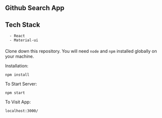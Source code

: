 ## Github Search App

 
 
## Tech Stack
      - React
      - Material-ui
      


 
#### 

Clone down this repository. You will need `node` and `npm` installed globally on your machine.  

Installation:

`npm install`  

To Start Server:

`npm start`  

To Visit App:

`localhost:3000/`  


